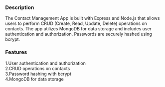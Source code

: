 ### Description
The Contact Management App is built with Express and Node.js that allows users to perform CRUD (Create, Read, Update, Delete) operations on contacts. 
The app utilizes MongoDB for data storage and includes user authentication and authorization. 
Passwords are securely hashed using bcrypt.

### Features
1.User authentication and authorization <br>
2.CRUD operations on contacts <br>
3.Password hashing with bcrypt <br>
4.MongoDB for data storage
